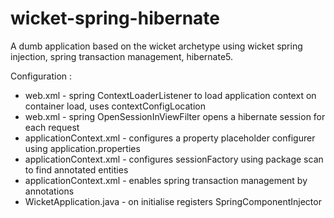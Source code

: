 wicket-spring-hibernate
=======================

A dumb application based on the wicket archetype using wicket spring injection, spring transaction management, hibernate5.

Configuration :
  * web.xml - spring ContextLoaderListener to load application context on container load, uses contextConfigLocation
  * web.xml - spring OpenSessionInViewFilter opens a hibernate session for each request
  * applicationContext.xml - configures a property placeholder configurer using application.properties
  * applicationContext.xml - configures sessionFactory using package scan to find annotated entities
  * applicationContext.xml - enables spring transaction management by annotations
  * WicketApplication.java - on initialise registers SpringComponentInjector
  

